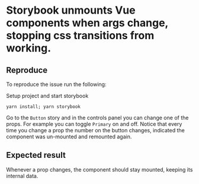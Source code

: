 # Storybook unmounts Vue components when args change, stopping css transitions from working.

## Reproduce
To reproduce the issue run the following:

Setup project and start storybook
```
yarn install; yarn storybook
```

Go to the `Button` story and in the controls panel you can change one of the props. For example you can toggle `Primary` on and off. Notice that every time you change a prop the number on the button changes, indicated the component was un-mounted and remounted again.

## Expected result

Whenever a prop changes, the component should stay mounted, keeping its internal data.
